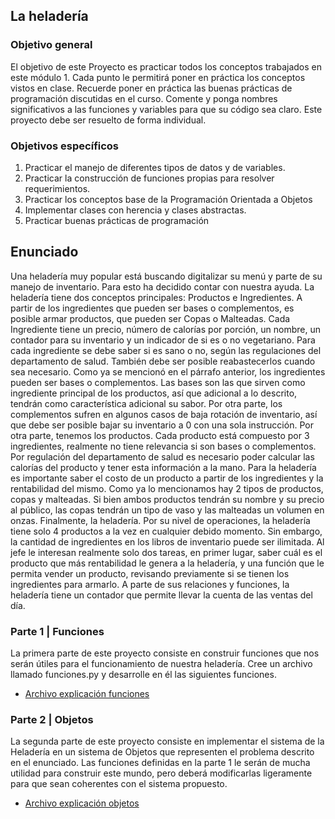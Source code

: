 ## La heladería
### Objetivo general
El objetivo de este Proyecto es practicar todos los conceptos trabajados en este módulo 1. Cada punto le permitirá poner en práctica los conceptos vistos en clase. Recuerde poner en práctica las buenas prácticas de programación discutidas en el curso. Comente y ponga nombres significativos a las funciones y variables para que su código sea claro. Este proyecto debe ser resuelto de forma individual.
### Objetivos específicos
1. Practicar el manejo de diferentes tipos de datos y de variables.
2. Practicar la construcción de funciones propias para resolver requerimientos.
3. Practicar los conceptos base de la Programación Orientada a Objetos
4. Implementar clases con herencia y clases abstractas.
5. Practicar buenas prácticas de programación

## Enunciado
Una heladería muy popular está buscando digitalizar su menú y parte de su manejo de inventario. Para esto ha decidido contar con nuestra ayuda. La heladería tiene dos conceptos principales: Productos e Ingredientes. A partir de los ingredientes que pueden ser bases o complementos, es posible armar productos, que pueden ser Copas o Malteadas.
Cada Ingrediente tiene un precio, número de calorías por porción, un nombre, un contador para su inventario y un indicador de si es o no vegetariano. Para cada ingrediente se debe saber si es sano o no, según las regulaciones del departamento de salud. También debe ser posible reabastecerlos cuando sea necesario. Como ya se mencionó en el párrafo anterior, los ingredientes pueden ser bases o complementos. Las bases son las que sirven como ingrediente principal de los productos, así que adicional a lo descrito, tendrán como característica adicional su sabor. Por otra parte, los complementos sufren en algunos casos de baja rotación de inventario, así que debe ser posible bajar su inventario a 0 con una sola instrucción. 
Por otra parte, tenemos los productos. Cada producto está compuesto por 3 ingredientes, realmente no tiene relevancia si son bases o complementos. Por regulación del departamento de salud es necesario poder calcular las calorías del producto y tener esta información a la mano. Para la heladería es importante saber el costo de un producto a partir de los ingredientes y la rentabilidad del mismo. Como ya lo mencionamos hay 2 tipos de productos, copas y malteadas. Si bien ambos productos tendrán su nombre y su precio al público, las copas tendrán un tipo de vaso y las malteadas un volumen en onzas.
Finalmente, la heladería. Por su nivel de operaciones, la heladería tiene solo 4 productos a la vez en cualquier debido momento. Sin embargo, la cantidad de ingredientes en los libros de inventario puede ser ilimitada. Al jefe le interesan realmente solo dos tareas, en primer lugar, saber cuál es el producto que más rentabilidad le genera a la heladería, y una función que le permita vender un producto, revisando previamente si se tienen los ingredientes para armarlo. A parte de sus relaciones y funciones, la heladería tiene un contador que permite llevar la cuenta de las ventas del día.

### Parte 1 | Funciones
La primera parte de este proyecto consiste en construir funciones que nos serán útiles para el funcionamiento de nuestra heladería. Cree un archivo llamado funciones.py y desarrolle en él las siguientes funciones.
* [Archivo explicación funciones](FUNCTIONS.md)

### Parte 2 | Objetos
La segunda parte de este proyecto consiste en implementar el sistema de la Heladería en un sistema de Objetos que representen el problema descrito en el enunciado. Las funciones definidas en la parte 1 le serán de mucha utilidad para construir este mundo, pero deberá modificarlas ligeramente para que sean coherentes con el sistema propuesto.
* [Archivo explicación objetos](OBJECTS.md)